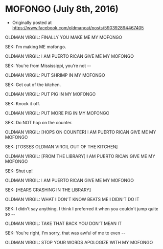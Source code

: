 # MOFONGO (July 8th, 2016)

 * Originally posted at https://www.facebook.com/oldmancat/posts/590392894467405

OLDMAN VIRGIL: FINALLY YOU MAKE ME MY MOFONGO

SEK: I'm making ME mofongo.

OLDMAN VIRGIL: I AM PUERTO RICAN GIVE ME MY MOFONGO

SEK: You're from Mississippi, you're not --

OLDMAN VIRGIL: PUT SHRIMP IN MY MOFONGO

SEK: Get out of the kitchen.

OLDMAN VIRGIL: PUT PIG IN MY MOFONGO

SEK: Knock it off.

OLDMAN VIRGIL: PUT MORE PIG IN MY MOFONGO

SEK: Do NOT hop on the counter.

OLDMAN VIRGIL: [HOPS ON COUNTER] I AM PUERTO RICAN GIVE ME MY MOFONGO

SEK: [TOSSES OLDMAN VIRGIL OUT OF THE KITCHEN]

OLDMAN VIRGIL: [FROM THE LIBRARY] I AM PUERTO RICAN GIVE ME MY MOFONGO

SEK: Shut up!

OLDMAN VIRGIL: I AM PUERTO RICAN GIVE ME MY MOFONGO

SEK: [HEARS CRASHING IN THE LIBRARY]

OLDMAN VIRGIL: WHAT I DON'T KNOW BEATS ME I DIDN'T DO IT

SEK: I didn't say anything. I think I preferred it when you couldn't jump quite so --

OLDMAN VIRGIL: TAKE THAT BACK YOU DON'T MEAN IT

SEK: You're right, I'm sorry, that was awful of me to even --

OLDMAN VIRGIL: STOP YOUR WORDS APOLOGIZE WITH MY MOFONGO

